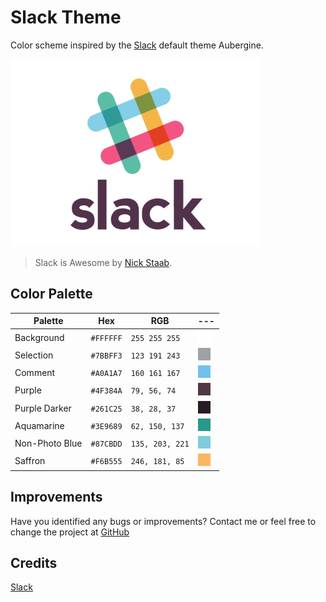 # Slack Theme

Color scheme inspired by the [Slack](https://slack.com) default theme Aubergine.

<img width="400" alt="portfolio_view" src="https://raw.githubusercontent.com/felipemendes/slack-theme/master/assets/slack-is-awesome.gif">

> Slack is Awesome by [Nick Staab](https://dribbble.com/shots/1724648-Slack-is-Awesome).

## Color Palette

|Palette         | Hex       | RGB             | --- |
|---             | ---       | ---             | --- |
|Background      | `#FFFFFF` | `255 255 255`   | ![Background Color](https://raw.githubusercontent.com/felipemendes/slack-theme/master/assets/background.png) |
|Selection       | `#7BBFF3` | `123 191 243`   | ![Selection Color](https://raw.githubusercontent.com/felipemendes/slack-theme/master/assets/selection.png) |
|Comment         | `#A0A1A7` | `160 161 167`   | ![Comment Color](https://raw.githubusercontent.com/felipemendes/slack-theme/master/assets/comment.png) |
|Purple          | `#4F384A` | `79, 56, 74`    | ![Purple Color](https://raw.githubusercontent.com/felipemendes/slack-theme/master/assets/purple.png) |
|Purple Darker   | `#261C25` | `38, 28, 37`    | ![Purple Darker Color](https://raw.githubusercontent.com/felipemendes/slack-theme/master/assets/purple-darker.png) |
|Aquamarine      | `#3E9689` | `62, 150, 137`  | ![Aquamarine Color](https://raw.githubusercontent.com/felipemendes/slack-theme/master/assets/aquamarine.png) |
|Non-Photo Blue  | `#87CBDD` | `135, 203, 221` | ![Non-Photo Blue Color](https://raw.githubusercontent.com/felipemendes/slack-theme/master/assets/non-photo-blue.png) |
|Saffron         | `#F6B555` | `246, 181, 85`  | ![Saffron Color](https://raw.githubusercontent.com/felipemendes/slack-theme/master/assets/saffron.png) |

## Improvements

Have you identified any bugs or improvements? Contact me or feel free to change the project at [GitHub](https://github.com/felipemendes/slack-theme)

## Credits

[Slack](https://github.com/slackhq)